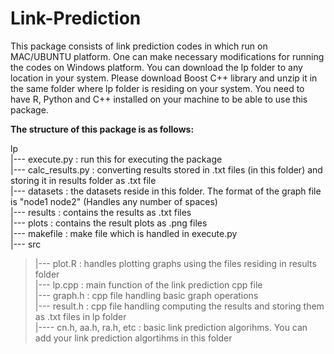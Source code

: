 # Link-Prediction

This package consists of link prediction codes in which run on MAC/UBUNTU platform. One can make necessary modifications for running the codes on Windows platform. You can download the lp folder to any location in your system. Please download Boost C++ library and unzip it in the same folder where lp folder is residing on your system. You need to have R, Python and C++ installed on your machine to be able to use this package.


**The structure of this package is as follows:**

lp  
|--- execute.py : run this for executing the package <br />
|--- calc_results.py : converting results stored in .txt files (in this folder) and storing it in results folder as .txt file <br />
|--- datasets : the datasets reside in this folder. The format of the graph file is "node1 node2" (Handles any number of spaces) <br />
|--- results : contains the results as .txt files <br />
|--- plots : contains the result plots as .png files <br />
|--- makefile : make file which is handled in execute.py <br />
|--- src
> |--- plot.R : handles plotting graphs using the files residing in results folder <br />
> |--- lp.cpp : main function of the link prediction cpp file <br />
> |--- graph.h : cpp  file handling basic graph operations <br />
> |--- result.h : cpp file handling computing the results and storing them as .txt files in lp folder <br />
> |---- cn.h, aa.h, ra.h, etc : basic link prediction algorihms. You can add your link prediction algortihms in this folder <br />



